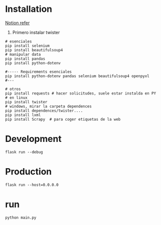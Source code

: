 # Installation

[Notion refer](https://www.notion.so/erickcruz/WebScraping-97caab9b379846a58ad86389fa218ea7)

1. Primero instalar twister

```shell
# esenciales
pip install selenium
pip install beautifulsoup4
# manipular data
pip install pandas
pip install python-dotenv

#----- Requirements esenciales
pip install python-dotenv pandas selenium beautifulsoup4 openpyxl
#---

# otros
pip install requests # hacer solicitudes, suele estar instalda en PY
# en linux
pip install twister
# windows, mirar la carpeta dependences
pip install dependences/twister....
pip install lxml
pip install Scrapy  # para coger etiquetas de la web 

```
# Development
```shelll
flask run --debug
```

# Production
```shelll
flask run --host=0.0.0.0
```


# run
```shell
python main.py
```